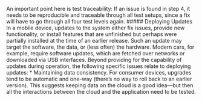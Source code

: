An important point here is test traceability: If an issue is found in step 4, it needs to be reproducible and traceable through all test setups, since a fix will have to go through all four test levels again. ##### Deploying Updates In a mobile device, updates to the system either fix issues, provide new functionality, or install features that are unfinished but perhaps were partially installed at the time of an earlier release. Such an update may target the software, the data, or (less often) the hardware. Modern cars, for example, require software updates, which are fetched over networks or downloaded via USB interfaces. Beyond providing for the capability of updates during operation, the following specific issues relate to deploying updates: *  Maintaining data consistency. For consumer devices, upgrades tend to be automatic and one-way (there’s no way to roll back to an earlier version). This suggests keeping data on the cloud is a good idea—but then all the interactions between the cloud and the application need to be tested.